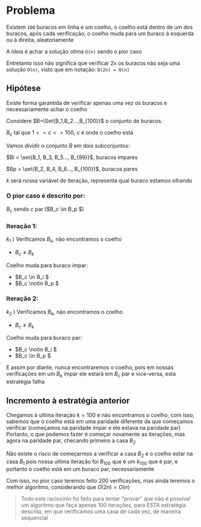 # Problema #

Existem `100` buracos em linha e um coelho, o coelho está dentro de um dos buracos, após cada verificação, o coelho muda para um buraco
à esquerda ou à direita, aleatoriamente

A ideia é achar a solução otima `O(n)` sendo o pior caso

Entretanto isso não significa que verificar 2x os buracos não seja uma solução `O(n)`, visto que em notação:
`O(2n) = O(n)`

## Hipótese ## 
Existe forma garantida de verificar apenas uma vez os buracos e necessariamente achar o coelho

Considere $B=\Set{B_1,B_2...,B_{100}}$ o conjunto de buracos.

$B_c$ tal que $1<=c<=100$, $c$ é onde o coelho está

Vamos dividir o conjunto $B$ em dois subconjuntos:

$Bi = \set{B_1, B_3, B_5..., B_{99}}$, buracos impares

$Bp = \set{B_2, B_4, B_6..., B_{100}}$, buracos pares

$k$ será nossa variável de iteração, representa qual buraco estamos olhando

### O pior caso é descrito por: ###

$B_c$ sendo $c$ par ($B_c \in B_p $)


### Iteração 1:  ###
$k_1$ ) Verificamos $B_k$, não encontramos o coelho
- $B_c \neq B_k$ 

Coelho muda para buraco impar:
- $B_c \in B_i $
- $B_c \notin B_p $

### Iteração 2: ###
$k_2$ ) Verificamos $B_k$, não encontramos o coelho
- $B_c \neq B_k$ 

Coelho muda para buraco par:
- $B_c \notin B_i $
- $B_c \in B_p $

E assim por diante, nunca encontraremos o coelho, pois em nossas verificações em um $B_k$ impar ele estará em $B_c$ par e vice-versa, esta estratégia falha

## Incremento à estratégia anterior ##

Chegamos à ultima iteração $k=100$ e não encontramos o coelho, com isso, sabemos que o coelho está em uma paridade diferente da que começamos verificar (começamos na paridade impar e ele estava na paridade par) 
Portanto, o que podemos fazer é começar novamente as iterações, mas agora na paridade par, checando primeiro a casa $B_2$

Não existe o risco de começarmos a verificar a casa $B_2$ e o coelho estar na casa $B_1$ pois nossa ultima iteração foi $B_100$ que é um $k_100$ que é par, e portanto o coelho está em um buraco par, necessariamente

Com isso, no pior caso teremos feito 200 verificações, mas ainda teremos o melhor algoritmo, considerando que $O(2n) = O(n)$

> Todo este raciocinio foi feito para tentar "provar" que não é possível um algoritmo que faça apenas 100 iterações, para ESTA estratégia descrita, em que verificamos uma casa de cada vez, de maneira sequencial

